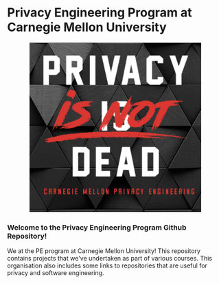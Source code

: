 # Privacy Engineering Program at Carnegie Mellon University

<div style="text-align:center"><img width="400" src="PE logo.png" /></div>

### Welcome to the Privacy Engineering Program Github Repository!

We at the PE program at Carnegie Mellon University! This repository contains projects that we've undertaken as part of various courses. This organisation also includes some links to repositories that are useful for privacy and software engineering.
